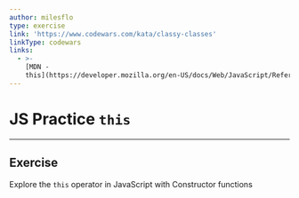 ```yaml
---
author: milesflo
type: exercise
link: 'https://www.codewars.com/kata/classy-classes'
linkType: codewars
links:
  - >-
    [MDN -
    this](https://developer.mozilla.org/en-US/docs/Web/JavaScript/Reference/Operators/this){website}
---
```


# JS Practice `this`


---

## Exercise

Explore the `this` operator in JavaScript with Constructor functions
 

